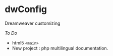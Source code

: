 dwConfig
========

Dreamweaver customizing

*To Do*
- html5 ```<main>``` 
- New project : php multilingual documentation.


